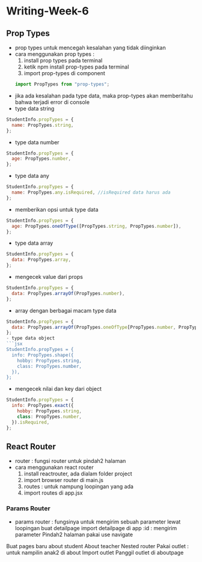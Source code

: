 # Writing-Week-6
## Prop Types
- prop types untuk mencegah kesalahan yang tidak diinginkan
- cara menggunakan prop types : 
  1. install prop types pada terminal
  2. ketik npm install prop-types pada terminal
  3. import prop-types di component
  ```jsx
  import PropTypes from "prop-types";
  ```
- jika ada kesalahan pada type data, maka prop-types akan memberitahu bahwa terjadi error di console
- type data string
```jsx
StudentInfo.propTypes = {
  name: PropTypes.string,
};
```
- type data number
```jsx
StudentInfo.propTypes = {
  age: PropTypes.number,
};
```
- type data any
```jsx
StudentInfo.propTypes = {
  name: PropTypes.any.isRequired, //isRequired data harus ada
};
```
- memberikan opsi untuk type data
```jsx
StudentInfo.propTypes = {
  age: PropTypes.oneOfType([PropTypes.string, PropTypes.number]), 
};
```
- type data array
```jsx
StudentInfo.propTypes = {
  data: PropTypes.array, 
};
```
- mengecek value dari props
```jsx
StudentInfo.propTypes = {
  data: PropTypes.arrayOf(PropTypes.number), 
};
```
- array dengan berbagai macam type data
```jsx
StudentInfo.propTypes = {
  data: PropTypes.arrayOf(PropTypes.oneOfType[PropTypes.number, PropTypes.string]), 
};
- type data object
```jsx
StudentInfo.propTypes = {
  info: PropTypes.shape({
    hobby: PropTypes.string,
    class: PropTypes.number,
  }), 
};
```
- mengecek nilai dan key dari object
```jsx
StudentInfo.propTypes = {
  info: PropTypes.exact({
    hobby: PropTypes.string,
    class: PropTypes.number,
  }).isRequired, 
};
```
## React Router
- router : fungsi router untuk pindah2 halaman
- cara menggunakan react router
  1. install reactrouter, ada dialam folder project
  2. import browser router di main.js
  3. routes : untuk nampung loopingan yang ada
  4. import routes di app.jsx
### Params Router
- params router : fungsinya untuk mengirim sebuah parameter lewat loopingan
buat detailpage
import detailpage di app
:id : mengirim parameter
Pindah2 halaman pakai use navigate

Buat pages baru about student
About teacher
Nested router
Pakai outlet : untuk nampilin anak2 di about
Import outlet
Panggil outlet di aboutpage
